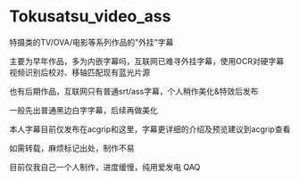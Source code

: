 # Tokusatsu_video_ass
特摄类的TV/OVA/电影等系列作品的"外挂"字幕

主要为早年作品，多为内嵌字幕吗，互联网已难寻外挂字幕，使用OCR对硬字幕视频识别后校对、移轴匹配现有蓝光片源

也有后期作品，互联网只有普通srt/ass字幕，个人稍作美化&特效后发布

一般先出普通黑边白字字幕，后续再做美化

本人字幕目前仅发布在acgrip和这里，字幕更详细的介绍及预览建议到acgrip查看

如需转载，麻烦标记出处，制作不易

目前仅我自己一个人制作，进度缓慢，纯用爱发电 QAQ
